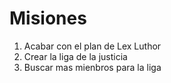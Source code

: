 # Misiones
1. Acabar con el plan de Lex Luthor
2. Crear la liga de la justicia
3. Buscar mas mienbros para la liga
